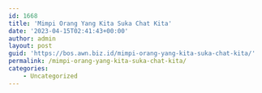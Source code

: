 ```yaml
---
id: 1668
title: 'Mimpi Orang Yang Kita Suka Chat Kita'
date: '2023-04-15T02:41:43+00:00'
author: admin
layout: post
guid: 'https://bos.awn.biz.id/mimpi-orang-yang-kita-suka-chat-kita/'
permalink: /mimpi-orang-yang-kita-suka-chat-kita/
categories:
    - Uncategorized
---
```


